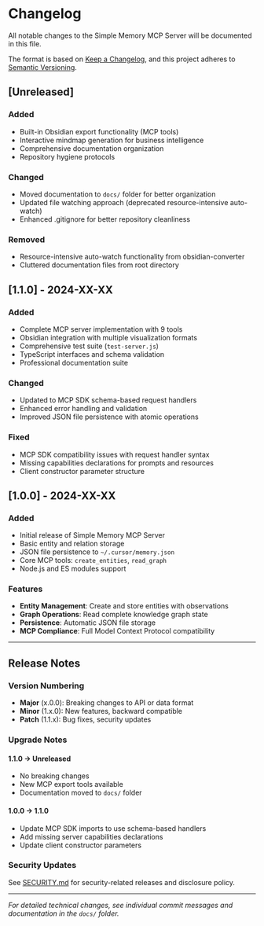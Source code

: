 # Changelog

All notable changes to the Simple Memory MCP Server will be documented in this file.

The format is based on [Keep a Changelog](https://keepachangelog.com/en/1.0.0/),
and this project adheres to [Semantic Versioning](https://semver.org/spec/v2.0.0.html).

## [Unreleased]

### Added
- Built-in Obsidian export functionality (MCP tools)
- Interactive mindmap generation for business intelligence
- Comprehensive documentation organization
- Repository hygiene protocols

### Changed
- Moved documentation to `docs/` folder for better organization
- Updated file watching approach (deprecated resource-intensive auto-watch)
- Enhanced .gitignore for better repository cleanliness

### Removed
- Resource-intensive auto-watch functionality from obsidian-converter
- Cluttered documentation files from root directory

## [1.1.0] - 2024-XX-XX

### Added
- Complete MCP server implementation with 9 tools
- Obsidian integration with multiple visualization formats
- Comprehensive test suite (`test-server.js`)
- TypeScript interfaces and schema validation
- Professional documentation suite

### Changed
- Updated to MCP SDK schema-based request handlers
- Enhanced error handling and validation
- Improved JSON file persistence with atomic operations

### Fixed
- MCP SDK compatibility issues with request handler syntax
- Missing capabilities declarations for prompts and resources
- Client constructor parameter structure

## [1.0.0] - 2024-XX-XX

### Added
- Initial release of Simple Memory MCP Server
- Basic entity and relation storage
- JSON file persistence to `~/.cursor/memory.json`
- Core MCP tools: `create_entities`, `read_graph`
- Node.js and ES modules support

### Features
- **Entity Management**: Create and store entities with observations
- **Graph Operations**: Read complete knowledge graph state
- **Persistence**: Automatic JSON file storage
- **MCP Compliance**: Full Model Context Protocol compatibility

---

## Release Notes

### Version Numbering
- **Major** (x.0.0): Breaking changes to API or data format
- **Minor** (1.x.0): New features, backward compatible
- **Patch** (1.1.x): Bug fixes, security updates

### Upgrade Notes

#### 1.1.0 → Unreleased
- No breaking changes
- New MCP export tools available
- Documentation moved to `docs/` folder

#### 1.0.0 → 1.1.0  
- Update MCP SDK imports to use schema-based handlers
- Add missing server capabilities declarations
- Update client constructor parameters

### Security Updates

See [SECURITY.md](./SECURITY.md) for security-related releases and disclosure policy.

---

*For detailed technical changes, see individual commit messages and documentation in the `docs/` folder.*